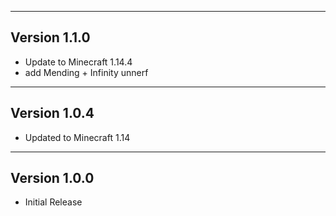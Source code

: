 ------------------------------------------------------
Version 1.1.0
------------------------------------------------------
 - Update to Minecraft 1.14.4
 - add Mending + Infinity unnerf

------------------------------------------------------
Version 1.0.4
------------------------------------------------------
 - Updated to Minecraft 1.14

------------------------------------------------------
Version 1.0.0
------------------------------------------------------
 - Initial Release